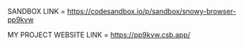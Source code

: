 SANDBOX LINK = https://codesandbox.io/p/sandbox/snowy-browser-pp9kvw



MY PROJECT WEBSITE LINK = https://pp9kvw.csb.app/
